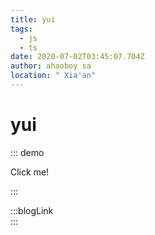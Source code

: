 ```yaml
---
title: yui
tags:
  - js
  - ts
date: 2020-07-02T03:45:07.704Z
author: ahaoboy sa
location: " Xia'an"
---
```


# yui

::: demo

<div @click="onClick">Click me!</div>

<script>
export default {
    methods: {
        onClick: () => { window.alert(1) },
    },
}
</script>

:::

:::blogLink   
:::
